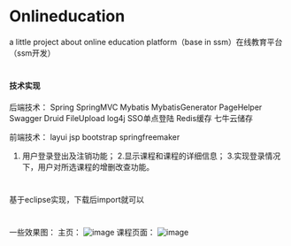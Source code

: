 # Onlineducation
a little project about online education platform（base in ssm）在线教育平台（ssm开发）
#
#### 技术实现
后端技术：
Spring
SpringMVC
Mybatis
MybatisGenerator
PageHelper
Swagger
Druid
FileUpload
log4j
SSO单点登陆
Redis缓存
七牛云储存

前端技术：
layui
jsp
bootstrap
springfreemaker

1. 用户登录登出及注销功能；
2.显示课程和课程的详细信息；
3.实现登录情况下，用户对所选课程的增删改查功能。
#
基于eclipse实现，下载后import就可以
#
一些效果图：
主页：
![image](https://github.com/senoops/Online-education-platform-ssm-/blob/master/index.png)
课程页面：
![image](https://github.com/senoops/Online-education-platform-ssm-/blob/master/BZB8B(UNKBGOP%2570PHNC)LI.png)
